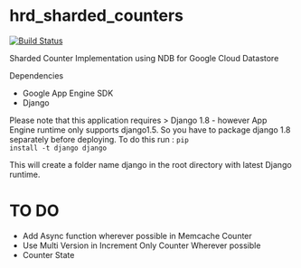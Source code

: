 # hrd_sharded_counters

[![Build Status](https://magnum.travis-ci.com/ashish1294/hrd_sharded_counters.svg?token=2Nn4SpQTSFpAmqNW7tqr&branch=master)](https://magnum.travis-ci.com/ashish1294/hrd_sharded_counters)

Sharded Counter Implementation using NDB for Google Cloud Datastore

Dependencies
* Google App Engine SDK
* Django

Please note that this application requires > Django 1.8 - however App Engine
runtime only supports django1.5. So you have to package django 1.8 separately
before deploying. To do this run :
<code>pip install -t django django</code><br/>

This will create a folder name django in the root directory with latest Django
runtime.

TO DO
=====
* Add Async function wherever possible in Memcache Counter
* Use Multi Version in Increment Only Counter Wherever possible
* Counter State
